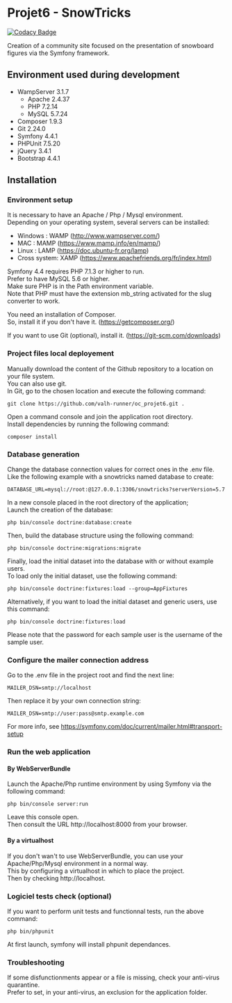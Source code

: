 # Projet6 - SnowTricks

[![Codacy Badge](https://api.codacy.com/project/badge/Grade/93c9b6cb48e54f46859d632d11c6b802)](https://www.codacy.com/manual/valh-runner/oc_projet6?utm_source=github.com&amp;utm_medium=referral&amp;utm_content=valh-runner/oc_projet6&amp;utm_campaign=Badge_Grade)

Creation of a community site focused on the presentation of snowboard figures via the Symfony framework.

## Environment used during development
* WampServer 3.1.7
    * Apache 2.4.37
    * PHP 7.2.14
    * MySQL 5.7.24
* Composer 1.9.3
* Git 2.24.0
* Symfony 4.4.1
* PHPUnit 7.5.20
* jQuery 3.4.1
* Bootstrap 4.4.1


## Installation


### Environment setup

It is necessary to have an Apache / Php / Mysql environment.\
Depending on your operating system, several servers can be installed:

- Windows : WAMP (http://www.wampserver.com/)
- MAC : MAMP (https://www.mamp.info/en/mamp/)
- Linux : LAMP (https://doc.ubuntu-fr.org/lamp)
- Cross system: XAMP (https://www.apachefriends.org/fr/index.html)

Symfony 4.4 requires PHP 7.1.3 or higher to run.\
Prefer to have MySQL 5.6 or higher.\
Make sure PHP is in the Path environment variable.\
Note that PHP must have the extension mb_string activated for the slug converter to work.

You need an installation of Composer.\
So, install it if you don't have it. (https://getcomposer.org/)

If you want to use Git (optional), install it. (https://git-scm.com/downloads)

### Project files local deployement

Manually download the content of the Github repository to a location on your file system.\
You can also use git.\
In Git, go to the chosen location and execute the following command:
```
git clone https://github.com/valh-runner/oc_projet6.git .

```

Open a command console and join the application root directory.\
Install dependencies by running the following command:
```
composer install
```

### Database generation

Change the database connection values for correct ones in the .env file.\
Like the following example with a snowtricks named database to create:
```
DATABASE_URL=mysql://root:@127.0.0.1:3306/snowtricks?serverVersion=5.7
```

In a new console placed in the root directory of the application;\
Launch the creation of the database:
```
php bin/console doctrine:database:create
```

Then, build the database structure using the following command:
```
php bin/console doctrine:migrations:migrate
```

Finally, load the initial dataset into the database with or without example users.\
To load only the initial dataset, use the following command:
```
php bin/console doctrine:fixtures:load --group=AppFixtures
```
Alternatively, if you want to load the initial dataset and generic users, use this command:
```
php bin/console doctrine:fixtures:load
```
Please note that the password for each sample user is the username of the sample user.

### Configure the mailer connection address

Go to the .env file in the project root and find the next line:
```
MAILER_DSN=smtp://localhost
```
Then replace it by your own connection string:
```
MAILER_DSN=smtp://user:pass@smtp.example.com
```
For more info, see https://symfony.com/doc/current/mailer.html#transport-setup

### Run the web application

#### By WebServerBundle

Launch the Apache/Php runtime environment by using Symfony via the following command:
```
php bin/console server:run
```
Leave this console open.\
Then consult the URL http://localhost:8000 from your browser.

#### By a virtualhost

If you don't wan't to use WebServerBundle, you can use your Apache/Php/Mysql environment in a normal way.\
This by configuring a virtualhost in which to place the project.\
Then by checking http://localhost.

### Logiciel tests check (optional)

If you want to perform unit tests and functionnal tests, run the above command:
```
php bin/phpunit
```
At first launch, symfony will install phpunit dependances.

### Troubleshooting

If some disfunctionments appear or a file is missing, check your anti-virus quarantine.\
Prefer to set, in your anti-virus, an exclusion for the application folder.
